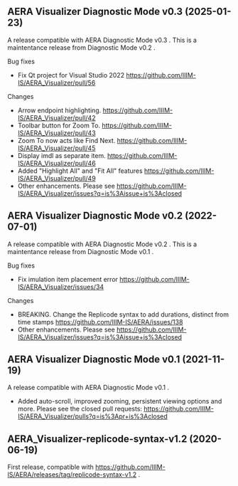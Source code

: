 AERA Visualizer Diagnostic Mode v0.3 (2025-01-23)
-------------------------------------------------

A release compatible with AERA Diagnostic Mode v0.3 .
This is a maintentance release from Diagnostic Mode v0.2 .

Bug fixes
* Fix Qt project for Visual Studio 2022 https://github.com/IIIM-IS/AERA_Visualizer/pull/56

Changes
* Arrow endpoint highlighting. https://github.com/IIIM-IS/AERA_Visualizer/pull/42
* Toolbar button for Zoom To. https://github.com/IIIM-IS/AERA_Visualizer/pull/43
* Zoom To now acts like Find Next. https://github.com/IIIM-IS/AERA_Visualizer/pull/45
* Display imdl as separate item. https://github.com/IIIM-IS/AERA_Visualizer/pull/46
* Added "Highlight All" and "Fit All" features https://github.com/IIIM-IS/AERA_Visualizer/pull/49
* Other enhancements. Please see https://github.com/IIIM-IS/AERA_Visualizer/issues?q=is%3Aissue+is%3Aclosed

AERA Visualizer Diagnostic Mode v0.2 (2022-07-01)
-------------------------------------------------

A release compatible with AERA Diagnostic Mode v0.2 .
This is a maintentance release from Diagnostic Mode v0.1 .

Bug fixes
* Fix imulation item placement error https://github.com/IIIM-IS/AERA_Visualizer/issues/34

Changes
* BREAKING. Change the Replicode syntax to add durations, distinct from time stamps https://github.com/IIIM-IS/AERA/issues/138
* Other enhancements. Please see https://github.com/IIIM-IS/AERA_Visualizer/issues?q=is%3Aissue+is%3Aclosed

AERA Visualizer Diagnostic Mode v0.1 (2021-11-19)
-------------------------------------------------

A release compatible with AERA Diagnostic Mode v0.1 .

* Added auto-scroll, improved zooming, persistent viewing options and more. Please see the closed pull requests:
  https://github.com/IIIM-IS/AERA_Visualizer/pulls?q=is%3Apr+is%3Aclosed

AERA_Visualizer-replicode-syntax-v1.2 (2020-06-19)
--------------------------------------------------

First release, compatible with https://github.com/IIIM-IS/AERA/releases/tag/replicode-syntax-v1.2 .
